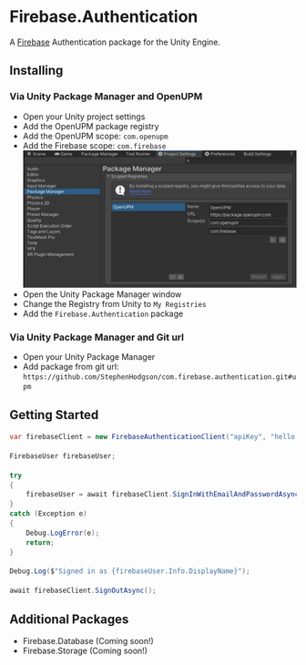 # Firebase.Authentication

A [Firebase](https://firebase.google.com/) Authentication package for the Unity Engine.

## Installing

### Via Unity Package Manager and OpenUPM

- Open your Unity project settings
- Add the OpenUPM package registry
- Add the OpenUPM scope: `com.openupm`
- Add the Firebase scope: `com.firebase`
![scoped-registries](Documentation~/images/package-manager-scopes.png)
- Open the Unity Package Manager window
- Change the Registry from Unity to `My Registries`
- Add the `Firebase.Authentication` package

### Via Unity Package Manager and Git url

- Open your Unity Package Manager
- Add package from git url: `https://github.com/StephenHodgson/com.firebase.authentication.git#upm`

## Getting Started

```csharp
var firebaseClient = new FirebaseAuthenticationClient("apiKey", "hello.firebase.com");

FirebaseUser firebaseUser;

try
{
    firebaseUser = await firebaseClient.SignInWithEmailAndPasswordAsync("username", "password");
}
catch (Exception e)
{
    Debug.LogError(e);
    return;
}

Debug.Log($"Signed in as {firebaseUser.Info.DisplayName}");

await firebaseClient.SignOutAsync();
```

## Additional Packages

- Firebase.Database (Coming soon!)
- Firebase.Storage (Coming soon!)
